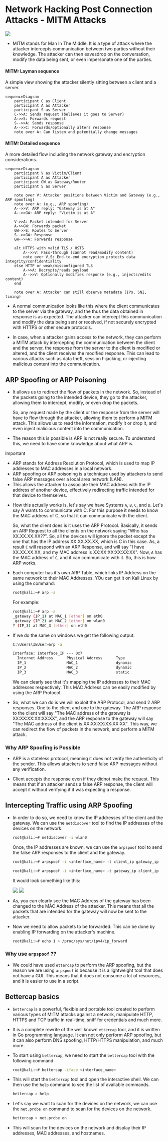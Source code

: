 # Network Hacking Post Connection Attacks - MITM Attacks

![](../imgs/225813708-98b745f2-7d22-48cf-9150-083f1b00d6c9.gif)

- MITM stands for Man In The Middle. It is a type of attack where the attacker intercepts communication between two parties without their knowledge. The attacker can then eavesdrop on the conversation, modify the data being sent, or even impersonate one of the parties.

#### MITM: Layman sequence

A simple view showing the attacker silently sitting between a client and a server.

```mermaid
sequenceDiagram
    participant C as Client
    participant A as Attacker
    participant S as Server
    C->>A: Sends request (believes it goes to Server)
    A->>S: Forwards request
    S-->>A: Sends response
    A-->>C: Forwards/optionally alters response
    note over A: Can listen and potentially change messages
```

#### MITM: Detailed sequence

A more detailed flow including the network gateway and encryption considerations.

```mermaid
sequenceDiagram
    participant V as Victim/Client
    participant A as Attacker
    participant GW as Gateway/Router
    participant S as Server

    note over V: Attacker positions between Victim and Gateway (e.g., ARP spoofing)
    note over A: (e.g., ARP spoofing)
    A-->>V: ARP reply: "Gateway is at A"
    A-->>GW: ARP reply: "Victim is at A"

    V->>A: Packet intended for Server
    A->>GW: Forwards packet
    GW->>S: Routes to Server
    S-->>GW: Response
    GW-->>A: Forwards response

    alt HTTPS with valid TLS / HSTS
        A-->>V: Pass-through (cannot read/modify content)
        note over V,S: End-to-end encryption protects data integrity/confidentiality
    else HTTP or weak/misconfigured TLS
        A->>A: Decrypts/reads payload
        A-->>V: Optionally modifies response (e.g., injects/edits content)
    end

    note over A: Attacker can still observe metadata (IPs, SNI, timing)
```

- A normal communication looks like this where the client communicates to the server via the gateway, and the thus the data obtained in response is as expected. The attacker can intercept this communication and modify the data being sent or received, if not securely encrypted with HTTPS or other secure protocols.

- In case, when a attacker gains access to the network, they can perform a MITM attack by intercepting the communication between the client and the server, the response from the server to the client is modified or altered, and the client receives the modified response. This can lead to various attacks such as data theft, session hijacking, or injecting malicious content into the communication.

## ARP Spoofing or ARP Poisoning

- It allows us to redirect the flow of packets in the network. So, instead of the packets going to the intended device, they go to the attacker, allowing them to intercept, modify, or even drop the packets.
  
  So, any request made by the client or the response from the server will have to flow through the attacker, allowing them to perform a MITM attack. This allows us to read the information, modify it or drop it, and even inject malicious content into the communication.

- The reason this is possible is ARP is not really secure. To understand this, we need to have some knowledge about what ARP is.

> [!IMPORTANT]
> 
> - ARP stands for Address Resolution Protocol, which is used to map IP addresses to MAC addresses in a local network. 
> - ARP spoofing or ARP poisoning is a technique used by attackers to send false ARP messages over a local area network (LAN).
> - This allows the attacker to associate their MAC address with the IP address of another device, effectively redirecting traffic intended for that device to themselves.

- How this actually works is, let's say we have Systems `A`, `B`, `C`, and `D`. Let's say A wants to communicate with C. For this purpose it needs to know the MAC address of C, so that it can communicate with the client.
  
  So, what the client does is it uses the ARP Protocol. Basically, it sends an ARP Request to all the clients on the network saying "Who has XX.XX.XX.XX??". So, all the devices will ignore the packet except the one that has the IP address XX.XX.XX.XX, which is C in this case. As, a result `C` will respond with an ARP Response, and will say "I have XX.XX.XX.XX, and my MAC address is XX:XX:XX:XX:XX:XX". Now, `A` has the MAC address of `C`, and it can communicate with it. So, this is how ARP works.

- Each computer has it's own ARP Table, which links IP Address on the same network to their MAC Addresses. YOu can get it on Kali Linux by using the command:
  
  ```bash
  root@kali:~# arp -a
  ```
  
  For example:
  
  ```bash
  root@kali:~# arp -a
  _gateway (IP_1) at MAC_1 [ether] on eth0
  _gateway (IP_2) at MAC_2 [ether] on wlan0
  ? (IP_3) at MAC_3 [ether] on eth0
  ```

- If we do the same on windows we get the following output:

  ```cmd
  C:\Users\IEUser>arp -a
  
  Interface: Interface_IP --- 0x7
    Internet Address      Physical Address      Type
    IP_1                  MAC_1                 dynamic
    IP_2                  MAC_2                 dynamic
    IP_3                  MAC_3                 static
  ```

  We can clearly see that it's mapping the IP addresses to their MAC addresses respectively. This MAC Address can be easily modified by using the ARP Protocol.

- So, what we can do is we will exploit the ARP Protocol, and send 2 ARP responses. One to the client and one to the gateway. The ARP response to the client will say "The MAC address of the gateway is XX:XX:XX:XX:XX:XX", and the ARP response to the gateway will say "The MAC address of the client is XX:XX:XX:XX:XX:XX". This way, we can redirect the flow of packets in the network, and perform a MITM attack.

### Why ARP Spoofing is Possible

- ARP is a stateless protocol, meaning it does not verify the authenticity of the sender. This allows attackers to send false ARP messages without any verification.

- Client accepts the response even if they didnot make the request. This means that if an attacker sends a false ARP response, the client will accept it without verifying if it was expecting a response.

## Intercepting Traffic using ARP Spoofing

- In order to do so, we need to know the IP addresses of the client and the gateway. We can use the `netdiscover` tool to find the IP addresses of the devices on the network.

  ```bash
  root@kali:~# netdiscover -i wlan0
  ```

  Once, the IP addresses are known, we can use the `arpspoof` tool to send the false ARP responses to the client and the gateway.

  ```bash
  root@kali:~# arpspoof -i <interface_name> -t client_ip gateway_ip
  ```

  ```bash
  root@kali:~# arpspoof -i <interface_name> -t gateway_ip client_ip
  ```

  It would look something like this:

  ![](../imgs/Screenshot%20(6).png)
  ![](../imgs/Screenshot%20(7).png)

- As, you can clearly see the MAC Address of the gateway has been changed to the MAC Address of the attacker. This means that all the packets that are intended for the gateway will now be sent to the attacker.

- Now we need to allow packets to be forwarded. This can be done by enabling IP forwarding on the attacker's machine.

  ```bash
  root@kali:~# echo 1 > /proc/sys/net/ipv4/ip_forward
  ```

### Why use `arpspoof` ??

- We could have used `ettercap` to perform the ARP spoofing, but the reason we are using `arpspoof` is because it is a lightweight tool that does not have a GUI. This means that it does not consume a lot of resources, and it is easier to use in a script.

## Bettercap basics

- `bettercap` is a powerful, flexible and portable tool created to perform various types of MITM attacks against a network, manipulate HTTP, HTTPS and TCP traffic in real-time, sniff for credentials and much more.
- It is a complete rewrite of the well known `ettercap` tool, and it is written in Go programming language. It can not only perform ARP spoofing, but it can also perform DNS spoofing, HTTP/HTTPS manipulation, and much more.

- To start using `bettercap`, we need to start the `bettercap` tool with the following command:

  ```bash
  root@kali:~# bettercap -iface <interface_name>
  ```

- This will start the `bettercap` tool and open the interactive shell. We can then use the `help` command to see the list of available commands.

  ```bash
  bettercap > help
  ```

- Let's say we want to scan for the devices on the network, we can use the `net.probe on` command to scan for the devices on the network.

  ```bash
  bettercap > net.probe on
  ```

- This will scan for the devices on the network and display their IP addresses, MAC addresses, and hostnames.